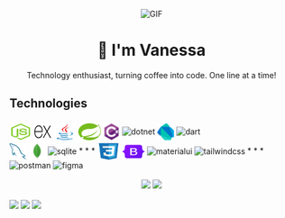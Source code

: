 <div align="center">
  
![GIF](https://media.giphy.com/media/Qo2dupDib32rkTY4hX/giphy.gif)
<h1>👋 I'm Vanessa</h1>
<p align="center">Technology enthusiast, turning coffee into code. One line at a time!</p>
</div>

<h2 align="left">Technologies</h2>
<div style="display: inline_block; margin-botton: 10px">
 <!-- <img align="center" alt="HTML" height="30" width="40" src="https://raw.githubusercontent.com/devicons/devicon/master/icons/html5/html5-original.svg">
<img align="center" src="https://reactnative.dev/img/header_logo.svg" alt="reactnative" width="30" height="30"/> 
  <img align="center" src="https://raw.githubusercontent.com/devicons/devicon/master/icons/redux/redux-original.svg" alt="redux" width="30" height="30"/> 
  <img align="center" alt="Vanessa-TypeScript" height="30" width="40" src="https://raw.githubusercontent.com/devicons/devicon/master/icons/typescript/typescript-original.svg">
  <img align="center" src="https://cdn.jsdelivr.net/gh/devicons/devicon/icons/nextjs/nextjs-original.svg" alt="nextjs" width="30" height="30"/> 
    <img align="center" src="https://www.vectorlogo.zone/logos/kotlinlang/kotlinlang-icon.svg" alt="kotlin" width="30" height="30"/> 
  <img align="center" src="https://raw.githubusercontent.com/devicons/devicon/master/icons/c/c-original.svg" alt="c" width="30" height="30"/>
  <img align="center" alt="Js" height="30" width="40" src="https://raw.githubusercontent.com/devicons/devicon/master/icons/javascript/javascript-plain.svg">
  <img align="center" src="https://raw.githubusercontent.com/devicons/devicon/master/icons/react/react-original-wordmark.svg" alt="react" width="30" height="30"/> 
  -->
  <img align="center" alt="NodeJS" height="30" width="40" src="https://raw.githubusercontent.com/devicons/devicon/master/icons/nodejs/nodejs-original.svg">
  <img align="center" src="https://raw.githubusercontent.com/devicons/devicon/master/icons/express/express-original.svg" alt="express" width="30" height="40"/> 
  <img align="center" alt="Java" height="30" width="40" src="https://raw.githubusercontent.com/devicons/devicon/master/icons/java/java-original.svg">
  <img align="center" alt="SpringBoot" height="30" width="40" src="https://raw.githubusercontent.com/devicons/devicon/master/icons/spring/spring-original.svg">

  <img align="center" src="https://raw.githubusercontent.com/devicons/devicon/master/icons/csharp/csharp-original.svg" alt="csharp" width="30" height="30"/>
  <img align="center"  src="https://cdn.jsdelivr.net/gh/devicons/devicon/icons/dot-net/dot-net-original.svg" alt="dotnet" width="30" height="30"/> 
  <img align="center" src="https://raw.githubusercontent.com/devicons/devicon/master/icons/dart/dart-original.svg" alt="dart" width="30" height="30"/>
  <img  align="center" src="https://cdn.jsdelivr.net/gh/devicons/devicon/icons/flutter/flutter-original.svg"  alt="dart" width="30" height="30"/>
  <br/>
  <img align="center" src="https://raw.githubusercontent.com/devicons/devicon/master/icons/mysql/mysql-original.svg" alt="mysql" width="30" height="30"/> 
  <img align="center" src="https://raw.githubusercontent.com/devicons/devicon/master/icons/mongodb/mongodb-original.svg" alt="mongodb" width="30" height="30"/> 
  <img align="center" src="https://www.vectorlogo.zone/logos/sqlite/sqlite-icon.svg" alt="sqlite" width="30" height="30"/> 
 * * * 
  <img align="center" alt="CSS" height="30" width="40" src="https://raw.githubusercontent.com/devicons/devicon/master/icons/css3/css3-original.svg">
  <img align="center" alt="Bootstrap" height="30" width="40" src="https://raw.githubusercontent.com/devicons/devicon/master/icons/bootstrap/bootstrap-original.svg">
  <img align="center" src="https://cdn.jsdelivr.net/gh/devicons/devicon/icons/materialui/materialui-original.svg"  alt="materialui" width="30" height="30"/>
  <img align="center"  src="https://cdn.jsdelivr.net/gh/devicons/devicon/icons/tailwindcss/tailwindcss-plain.svg"  alt="tailwindcss" width="30" height="30" />
 * * * 
  <img align="center" src="https://www.vectorlogo.zone/logos/getpostman/getpostman-icon.svg" alt="postman" width="30" height="30"/> 
  <img align="center" src="https://www.vectorlogo.zone/logos/figma/figma-icon.svg" alt="figma" width="30" height="30"/> 

</div>
</br>

<div align="center">
  <picture>
  <source 
    srcset="https://github-readme-stats.vercel.app/api?username=vanessavargas&layout=compact&show_icons=true&theme=dark&count_private=true&rank_icon=github"
    media="(prefers-color-scheme: dark)"
  />
  <img src="https://github-readme-stats.vercel.app/api?username=vanessavargas&show_icons=true" />
  </picture>

  <picture>
  <source 
    srcset="https://github-readme-stats.vercel.app/api/top-langs/?username=vanessavargas&layout=donut&langs_count=5&theme=dark&hide=html,CSS"
    media="(prefers-color-scheme: dark)"
  />
  <img src="https://github-readme-stats.vercel.app/api?username=vanessavargas&show_icons=true" />
  </picture>
</div>
  
</br>
<div> 
  <a href="https://www.linkedin.com/in/vanessa-vargas4f/" target="_blank"><img src="https://img.shields.io/badge/-LinkedIn-%230077B5?style=for-the-badge&logo=linkedin&logoColor=white" target="_blank"></a> 
  <a href="https://www.behance.net/vanessa-vargas" target="_blank"><img src="https://img.shields.io/badge/-Behance-%230077B5?style=for-the-badge&logo=Behance&logoColor=white" target="_blank"></a> 
  <a href="https://vanessa-vargas.medium.com/" target="_blank"><img src="https://img.shields.io/badge/-Medium-%230077B5?style=for-the-badge&logo=Medium&logoColor=white" target="_blank"></a> 
